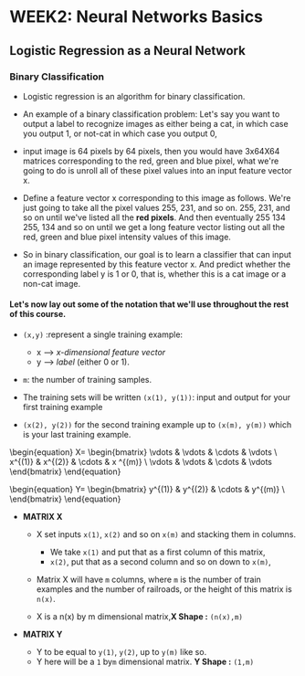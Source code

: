 # WEEK2: Neural Networks Basics

## Logistic Regression as a Neural Network

### Binary Classification

* Logistic regression is an algorithm for binary classification. 
* An example of a binary classification problem: Let's say you want to output a label to recognize images as either being a cat, in which case you output 1, or not-cat in which case you output 0,

* input image is 64 pixels by 64 pixels, then you would have 3x64X64 matrices corresponding to the red, green and blue pixel, what we're going to do is unroll all of these pixel values into an input feature vector x. 
* Define a feature vector x corresponding to this image as follows. We're just going to take all the pixel values 255, 231, and so on. 255, 231, and so on until we've listed all the **red pixels**. And then eventually 255 134 255, 134 and so on until we get a long feature vector listing out all the red, green and blue pixel intensity values of this image. 

* So in binary classification, our goal is to learn a classifier that can input an image represented by this feature vector x. And predict whether the corresponding label y is 1 or 0, that is, whether this is a cat image or a non-cat image.

#### Let's now lay out some of the notation that we'll use throughout the rest of this course. 

* `(x,y)` :represent a single training example:
    * x  --> *x-dimensional feature vector*
    * y  --> *label* (either 0 or 1).
* `m`: the number of training samples.

* The training sets will be written `(x(1), y(1))`: input and output for your first training example 
* `(x(2), y(2))` for the second training example up to `(x(m), y(m))` which is your last training example.


\begin{equation}
X=
\begin{bmatrix}
\vdots & \vdots & \cdots  &  \vdots \\
 x^{(1)} & x^{(2)} & \cdots & x
 ^{(m)} \\
\vdots & \vdots & \cdots & \vdots
\end{bmatrix}
\end{equation}


\begin{equation}
Y=
\begin{bmatrix}
 y^{(1)} & y^{(2)} & \cdots & y^{(m)} \\
\end{bmatrix}
\end{equation}


* **MATRIX X**

    * X set inputs `x(1)`, `x(2)` and so on `x(m)` and stacking them in columns. 
        * We take `x(1)` and put that as a first column of this matrix,
        * `x(2)`, put that as a second column and so on down to `x(m)`, 
        
    * Matrix X will have `m` columns, where `m` is the number of train examples and the number of railroads, or the height of this matrix is `n(x)`. 
    
    * X is a n(x) by m dimensional matrix,**X Shape :** `(n(x),m)` 

* **MATRIX Y**

    * Y to be equal to `y(1)`, `y(2)`, up to `y(m)` like so. 
    * Y here will be a `1` by`m` dimensional matrix. **Y Shape :** `(1,m)`

